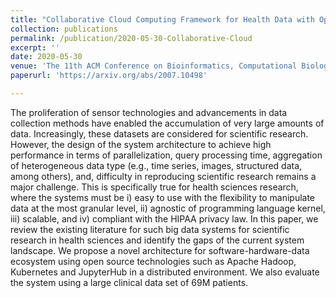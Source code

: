 ```yaml
---
title: "Collaborative Cloud Computing Framework for Health Data with Open Source Technologies"
collection: publications
permalink: /publication/2020-05-30-Collaborative-Cloud
excerpt: ''
date: 2020-05-30
venue: 'The 11th ACM Conference on Bioinformatics, Computational Biology, and Health Informatics (ACM BCB), 2020 (pre-print)'
paperurl: 'https://arxiv.org/abs/2007.10498'

---
```


The proliferation of sensor technologies and advancements in data collection methods have enabled the accumulation of 
very large amounts of data. Increasingly, these datasets are considered for scientific research. However, the design of 
the system architecture to achieve high performance in terms of parallelization, query processing time, aggregation of 
heterogeneous data type (e.g., time series, images, structured data, among others), and, difficulty in reproducing 
scientific research remains a major challenge. This is specifically true for health sciences research, where the systems 
must be i) easy to use with the flexibility to manipulate data at the most granular level, ii) agnostic of programming 
language kernel, iii) scalable, and iv) compliant with the HIPAA privacy law. In this paper, we review the existing 
literature for such big data systems for scientific research in health sciences and identify the gaps of the current 
system landscape. We propose a novel architecture for software-hardware-data ecosystem using open source technologies 
such as Apache Hadoop, Kubernetes and JupyterHub in a distributed environment. We also evaluate the system using a large 
clinical data set of 69M patients. 